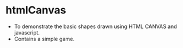 # htmlCanvas
 * To demonstrate the basic shapes drawn using HTML CANVAS and javascript.
 * Contains a simple game.
